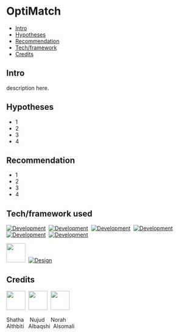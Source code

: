 # OptiMatch

- [Intro](#Intro)
- [Hypotheses](#Hypotheses)
- [Recommendation](#Recommendation)
- [Tech/framework](#Tech/framework)
- [Credits](#credits)

## Intro

description here.

## Hypotheses

- 1
- 2 
- 3
- 4

## Recommendation

- 1
- 2 
- 3
- 4


## Tech/framework used

[![Development](https://skillicons.dev/icons?i=dart&theme=dark)](https://dart.dev)&nbsp;&nbsp;[![Development](https://skillicons.dev/icons?i=flutter&theme=dark)](https://flutter.dev)&nbsp;&nbsp;[![Development](https://skillicons.dev/icons?i=postman&theme=dark)](https://www.postman.com)&nbsp;&nbsp;[![Development](https://skillicons.dev/icons?i=supabase&theme=dark)](https://supabase.com)&nbsp;&nbsp;[![Development](https://skillicons.dev/icons?i=vscode&theme=dark)](https://code.visualstudio.com)&nbsp;&nbsp;[![Development](https://skillicons.dev/icons?i=github&theme=dark)](https://github.com)

[<img src="https://avatars.githubusercontent.com/u/58453772?s=280&v=4" width="50px;"/>](https://rive.app)&nbsp;&nbsp;[![Design](https://skillicons.dev/icons?i=figma&theme=dark)](https://www.figma.com)


## Credits

[<img src="https://github.com/Shatha88.png" width="50px;"/>](https://github.com/Shatha88)&nbsp;&nbsp;[<img src="https://github.com/Nujudalbaqshi.png" width="50px;"/>](https://github.com/Nujudalbaqshi)&nbsp;&nbsp;[<img src="https://github.com/NorahAbdo8.png" width="50px;"/>](https://github.com/NorahAbdo8)

Shatha &nbsp;&nbsp; Nujud &nbsp;&nbsp; Norah <br />
Althbiti &nbsp;&nbsp;Albaqshi &nbsp;Alsomali
